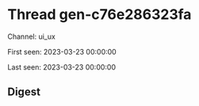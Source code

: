 # Thread gen-c76e286323fa
Channel: ui_ux

First seen: 2023-03-23 00:00:00

Last seen: 2023-03-23 00:00:00

## Digest


